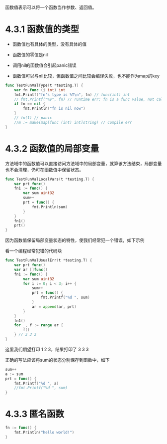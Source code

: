 函数值表示可以将一个函数当作参数、返回值。

# 4.3.1 函数值的类型

- 函数值也有具体的类型，没有具体的值

- 函数值的零值是nil

- 调用nil的函数值会引起panic错误

- 函数值可以与nil比较，但函数值之间比较会编译失败，也不能作为map的key

```go
func TestFunValType(t *testing.T) {
	var fn func (i int) int
	fmt.Printf("fn's type is %T\n", fn) // func(int) int
	// fmt.Printf("%v", fn) // runtime err: fn is a func value, not called
	if fn == nil {
		fmt.Println("fn is nil now")
	}
	// fn(1) // panic
	//m := make(map[func (int) int]string) // compile err
}
```



# 4.3.2 函数值的局部变量

方法域中的函数值可以直接访问方法域中的局部变量，就算该方法结束，局部变量也不会清理，仍可在函数值中保留状态。

```go
func TestFunValLocalVars(t *testing.T) {
	var prt func()
	fn1 := func() {
		var sum uint32
		sum++
		prt = func() {
			fmt.Println(sum)
		}
	}
	fn1()
	prt()
}
```

因为函数值保留局部变量状态的特性，使我们经常犯一个错误，如下示例



看一个编程经常犯错的代码块

```go
func TestFunValUsualErr(t *testing.T) {
	var prt func()
	var ar []func()
	fn1 := func() {
		var sum uint32
		for i := 0; i < 3; i++ {
			sum++
			prt = func() {
				fmt.Printf("%d ", sum)
			}
			ar = append(ar, prt)
		}
	}
	fn1()
	for _, f := range ar {
		f()
	} // 3 3 3
}
```

这里我们期望打印 1 2 3，结果打印了 3 3 3 

正确的写法应该将sum的状态分别保存到函数中，如下

```go
sum++
a := sum
prt = func() {
    fmt.Printf("%d ", a)
    //fmt.Printf("%d ", sum)
}
```

# 4.3.3 匿名函数

```go
fn := func() {
	fmt.Println("hello world!")
}
```


